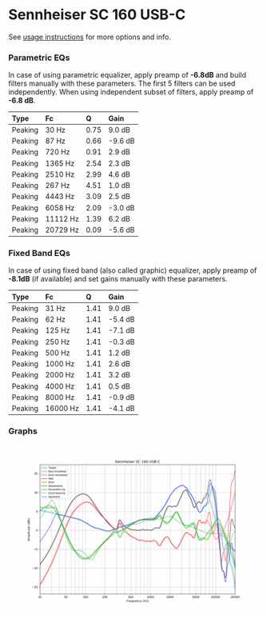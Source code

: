 # Sennheiser SC 160 USB-C
See [usage instructions](https://github.com/jaakkopasanen/AutoEq#usage) for more options and info.

### Parametric EQs
In case of using parametric equalizer, apply preamp of **-6.8dB** and build filters manually
with these parameters. The first 5 filters can be used independently.
When using independent subset of filters, apply preamp of **-6.8 dB**.

| Type    | Fc       |    Q | Gain    |
|:--------|:---------|:-----|:--------|
| Peaking | 30 Hz    | 0.75 | 9.0 dB  |
| Peaking | 87 Hz    | 0.66 | -9.6 dB |
| Peaking | 720 Hz   | 0.91 | 2.9 dB  |
| Peaking | 1365 Hz  | 2.54 | 2.3 dB  |
| Peaking | 2510 Hz  | 2.99 | 4.6 dB  |
| Peaking | 267 Hz   | 4.51 | 1.0 dB  |
| Peaking | 4443 Hz  | 3.09 | 2.5 dB  |
| Peaking | 6058 Hz  | 2.09 | -3.0 dB |
| Peaking | 11112 Hz | 1.39 | 6.2 dB  |
| Peaking | 20729 Hz | 0.09 | -5.6 dB |

### Fixed Band EQs
In case of using fixed band (also called graphic) equalizer, apply preamp of **-8.1dB**
(if available) and set gains manually with these parameters.

| Type    | Fc       |    Q | Gain    |
|:--------|:---------|:-----|:--------|
| Peaking | 31 Hz    | 1.41 | 9.0 dB  |
| Peaking | 62 Hz    | 1.41 | -5.4 dB |
| Peaking | 125 Hz   | 1.41 | -7.1 dB |
| Peaking | 250 Hz   | 1.41 | -0.3 dB |
| Peaking | 500 Hz   | 1.41 | 1.2 dB  |
| Peaking | 1000 Hz  | 1.41 | 2.6 dB  |
| Peaking | 2000 Hz  | 1.41 | 3.2 dB  |
| Peaking | 4000 Hz  | 1.41 | 0.5 dB  |
| Peaking | 8000 Hz  | 1.41 | -0.9 dB |
| Peaking | 16000 Hz | 1.41 | -4.1 dB |

### Graphs
![](./Sennheiser%20SC%20160%20USB-C.png)